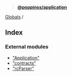 > **[@poppinss/application](README.md)**

[Globals](README.md) /

## Index

### External modules

* ["Application"](modules/_application_.md)
* ["contracts"](modules/_contracts_.md)
* ["rcParser"](modules/_rcparser_.md)